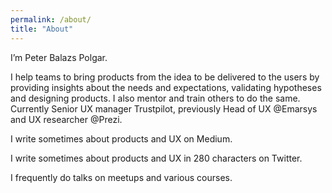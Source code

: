 ```yaml
---
permalink: /about/
title: "About"
---
```


I’m Peter Balazs Polgar.

I help teams to bring products from the idea to be delivered to the users by providing insights about the needs and expectations, validating hypotheses and designing products. I also mentor and train others to do the same. Currently Senior UX manager Trustpilot, previously Head of UX @Emarsys and UX researcher @Prezi.

I write sometimes about products and UX on Medium.

I write sometimes about products and UX in 280 characters on Twitter.

I frequently do talks on meetups and various courses.
